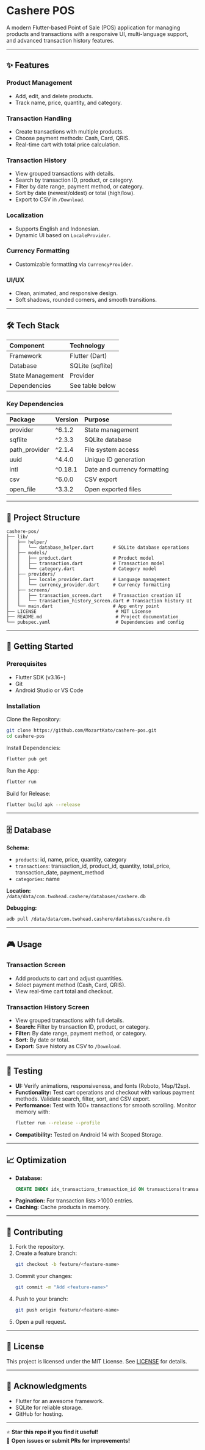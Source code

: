 # Cashere POS

A modern Flutter-based Point of Sale (POS) application for managing products and transactions with a responsive UI, multi-language support, and advanced transaction history features.

---

## ✨ Features

### Product Management
- Add, edit, and delete products.
- Track name, price, quantity, and category.

### Transaction Handling
- Create transactions with multiple products.
- Choose payment methods: Cash, Card, QRIS.
- Real-time cart with total price calculation.

### Transaction History
- View grouped transactions with details.
- Search by transaction ID, product, or category.
- Filter by date range, payment method, or category.
- Sort by date (newest/oldest) or total (high/low).
- Export to CSV in `/Download`.

### Localization
- Supports English and Indonesian.
- Dynamic UI based on `LocaleProvider`.

### Currency Formatting
- Customizable formatting via `CurrencyProvider`.

### UI/UX
- Clean, animated, and responsive design.
- Soft shadows, rounded corners, and smooth transitions.

---

## 🛠 Tech Stack

| Component | Technology |
|:---------|:-----------|
| Framework | Flutter (Dart) |
| Database | SQLite (sqflite) |
| State Management | Provider |
| Dependencies | See table below |

### Key Dependencies

| Package | Version | Purpose |
|:--------|:--------|:--------|
| provider | ^6.1.2 | State management |
| sqflite | ^2.3.3 | SQLite database |
| path_provider | ^2.1.4 | File system access |
| uuid | ^4.4.0 | Unique ID generation |
| intl | ^0.18.1 | Date and currency formatting |
| csv | ^6.0.0 | CSV export |
| open_file | ^3.3.2 | Open exported files |

---

## 📁 Project Structure

```
cashere-pos/
├── lib/
│   ├── helper/
│   │   └── database_helper.dart       # SQLite database operations
│   ├── models/
│   │   ├── product.dart               # Product model
│   │   ├── transaction.dart           # Transaction model
│   │   └── category.dart              # Category model
│   ├── providers/
│   │   ├── locale_provider.dart       # Language management
│   │   └── currency_provider.dart     # Currency formatting
│   ├── screens/
│   │   ├── transaction_screen.dart    # Transaction creation UI
│   │   └── transaction_history_screen.dart # Transaction history UI
│   └── main.dart                      # App entry point
├── LICENSE                             # MIT License
├── README.md                           # Project documentation
└── pubspec.yaml                        # Dependencies and config
```

---

## 🚀 Getting Started

### Prerequisites
- Flutter SDK (v3.16+)
- Git
- Android Studio or VS Code

### Installation

Clone the Repository:
```bash
git clone https://github.com/MozartKato/cashere-pos.git
cd cashere-pos
```

Install Dependencies:
```bash
flutter pub get
```

Run the App:
```bash
flutter run
```

Build for Release:
```bash
flutter build apk --release
```

---

## 🗄 Database

**Schema:**
- `products`: id, name, price, quantity, category
- `transactions`: transaction_id, product_id, quantity, total_price, transaction_date, payment_method
- `categories`: name

**Location:**  
`/data/data/com.twohead.cashere/databases/cashere.db`

**Debugging:**  
```bash
adb pull /data/data/com.twohead.cashere/databases/cashere.db
```

---

## 🎮 Usage

### Transaction Screen
- Add products to cart and adjust quantities.
- Select payment method (Cash, Card, QRIS).
- View real-time cart total and checkout.

### Transaction History Screen
- View grouped transactions with full details.
- **Search:** Filter by transaction ID, product, or category.
- **Filter:** By date range, payment method, or category.
- **Sort:** By date or total.
- **Export:** Save history as CSV to `/Download`.

---

## 🧪 Testing

- **UI:** Verify animations, responsiveness, and fonts (Roboto, 14sp/12sp).
- **Functionality:** Test cart operations and checkout with various payment methods. Validate search, filter, sort, and CSV export.
- **Performance:** Test with 100+ transactions for smooth scrolling. Monitor memory with:
  ```bash
  flutter run --release --profile
  ```
- **Compatibility:** Tested on Android 14 with Scoped Storage.

---

## 📈 Optimization

- **Database:**
  ```sql
  CREATE INDEX idx_transactions_transaction_id ON transactions(transaction_id);
  ```
- **Pagination:** For transaction lists >1000 entries.
- **Caching:** Cache products in memory.

---

## 🤝 Contributing

1. Fork the repository.
2. Create a feature branch:
   ```bash
   git checkout -b feature/<feature-name>
   ```
3. Commit your changes:
   ```bash
   git commit -m "Add <feature-name>"
   ```
4. Push to your branch:
   ```bash
   git push origin feature/<feature-name>
   ```
5. Open a pull request.

---

## 📜 License

This project is licensed under the MIT License. See [LICENSE](LICENSE) for details.

---

## 🙌 Acknowledgments

- Flutter for an awesome framework.
- SQLite for reliable storage.
- GitHub for hosting.

---

⭐ **Star this repo if you find it useful!**  
💬 **Open issues or submit PRs for improvements!**